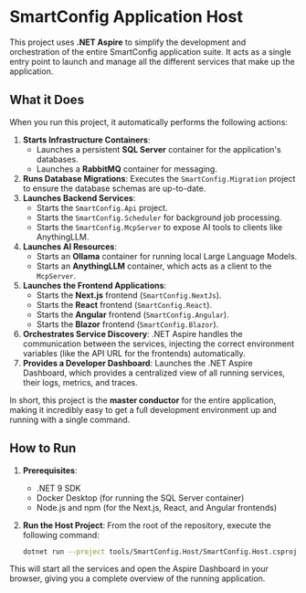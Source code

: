 # SmartConfig Application Host

This project uses **.NET Aspire** to simplify the development and orchestration of the entire SmartConfig application suite. It acts as a single entry point to launch and manage all the different services that make up the application.

## What it Does

When you run this project, it automatically performs the following actions:

1.  **Starts Infrastructure Containers**:
    -   Launches a persistent **SQL Server** container for the application's databases.
    -   Launches a **RabbitMQ** container for messaging.
2.  **Runs Database Migrations**: Executes the `SmartConfig.Migration` project to ensure the database schemas are up-to-date.
3.  **Launches Backend Services**:
    -   Starts the `SmartConfig.Api` project.
    -   Starts the `SmartConfig.Scheduler` for background job processing.
    -   Starts the `SmartConfig.McpServer` to expose AI tools to clients like AnythingLLM.
4.  **Launches AI Resources**:
    -   Starts an **Ollama** container for running local Large Language Models.
    -   Starts an **AnythingLLM** container, which acts as a client to the `McpServer`.
5.  **Launches the Frontend Applications**:
    -   Starts the **Next.js** frontend (`SmartConfig.NextJs`).
    -   Starts the **React** frontend (`SmartConfig.React`).
    -   Starts the **Angular** frontend (`SmartConfig.Angular`).
    -   Starts the **Blazor** frontend (`SmartConfig.Blazor`).
6.  **Orchestrates Service Discovery**: .NET Aspire handles the communication between the services, injecting the correct environment variables (like the API URL for the frontends) automatically.
7.  **Provides a Developer Dashboard**: Launches the .NET Aspire Dashboard, which provides a centralized view of all running services, their logs, metrics, and traces.

In short, this project is the **master conductor** for the entire application, making it incredibly easy to get a full development environment up and running with a single command.

## How to Run

1.  **Prerequisites**:
    -   .NET 9 SDK
    -   Docker Desktop (for running the SQL Server container)
    -   Node.js and npm (for the Next.js, React, and Angular frontends)

2.  **Run the Host Project**:
    From the root of the repository, execute the following command:

    ```bash
    dotnet run --project tools/SmartConfig.Host/SmartConfig.Host.csproj
    ```

This will start all the services and open the Aspire Dashboard in your browser, giving you a complete overview of the running application.